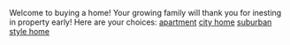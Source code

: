 Welcome to buying a home! Your growing family will thank you for inesting in property early! 
Here are your choices:
[apartment](apartment.md) [city home](house.md) [suburban style home](suburban.md) 